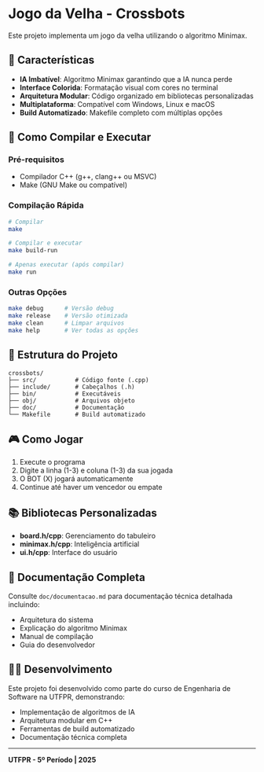 # Jogo da Velha - Crossbots

Este projeto implementa um jogo da velha utilizando o algoritmo Minimax.

## 🎯 Características

- **IA Imbatível**: Algoritmo Minimax garantindo que a IA nunca perde
- **Interface Colorida**: Formatação visual com cores no terminal
- **Arquitetura Modular**: Código organizado em bibliotecas personalizadas
- **Multiplataforma**: Compatível com Windows, Linux e macOS
- **Build Automatizado**: Makefile completo com múltiplas opções

## 🚀 Como Compilar e Executar

### Pré-requisitos
- Compilador C++ (g++, clang++ ou MSVC)
- Make (GNU Make ou compatível)

### Compilação Rápida
```bash
# Compilar
make

# Compilar e executar
make build-run

# Apenas executar (após compilar)
make run
```

### Outras Opções
```bash
make debug      # Versão debug
make release    # Versão otimizada
make clean      # Limpar arquivos
make help       # Ver todas as opções
```

## 📁 Estrutura do Projeto

```
crossbots/
├── src/           # Código fonte (.cpp)
├── include/       # Cabeçalhos (.h)
├── bin/           # Executáveis
├── obj/           # Arquivos objeto
├── doc/           # Documentação
└── Makefile       # Build automatizado
```

## 🎮 Como Jogar

1. Execute o programa
2. Digite a linha (1-3) e coluna (1-3) da sua jogada
3. O BOT (X) jogará automaticamente
4. Continue até haver um vencedor ou empate

## 📚 Bibliotecas Personalizadas

- **board.h/cpp**: Gerenciamento do tabuleiro
- **minimax.h/cpp**: Inteligência artificial
- **ui.h/cpp**: Interface do usuário

## 📖 Documentação Completa

Consulte `doc/documentacao.md` para documentação técnica detalhada incluindo:
- Arquitetura do sistema
- Explicação do algoritmo Minimax
- Manual de compilação
- Guia do desenvolvedor

## 👨‍💻 Desenvolvimento

Este projeto foi desenvolvido como parte do curso de Engenharia de Software na UTFPR, demonstrando:
- Implementação de algoritmos de IA
- Arquitetura modular em C++
- Ferramentas de build automatizado
- Documentação técnica completa

---

**UTFPR - 5º Período | 2025**